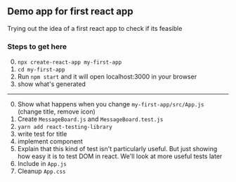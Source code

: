 ## Demo app for first react app

Trying out the idea of a first react app to check if its feasible

### Steps to get here

0. `npx create-react-app my-first-app`
1. `cd my-first-app`
2. Run `npm start` and it will open localhost:3000 in your browser
3. show what's generated

---

0. Show what happens when you change `my-first-app/src/App.js` (change title, remove icon)
1. Create `MessageBoard.js` and `MessageBoard.test.js`
2. `yarn add react-testing-library`
3. write test for title
4. implement component
5. Explain that this kind of test isn't particularly useful. But just showing how easy it is to test DOM in react. We'll look at more useful tests later
6. Include in `App.js`
7. Cleanup `App.css`
